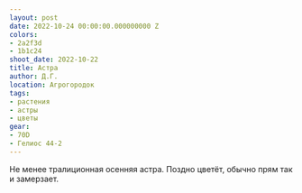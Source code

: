 ```yaml
---
layout: post
date: 2022-10-24 00:00:00.000000000 Z
colors:
- 2a2f3d
- 1b1c24
shoot_date: 2022-10-22
title: Астра
author: Д.Г.
location: Агрогородок
tags:
- растения
- астры
- цветы
gear:
- 70D
- Гелиос 44-2
---
```

Не менее тралиционная осенняя астра. Поздно цветёт, обычно прям так и замерзает.

